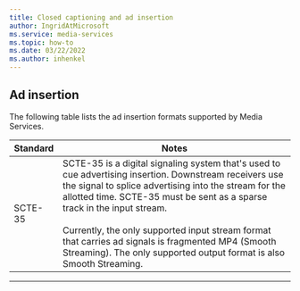 ```yaml
---
title: Closed captioning and ad insertion
author: IngridAtMicrosoft
ms.service: media-services
ms.topic: how-to
ms.date: 03/22/2022
ms.author: inhenkel
---
```


## Ad insertion

The following table lists the ad insertion formats supported by Media Services.

| Standard | Notes |
| -------- | ----- |
| SCTE-35 | SCTE-35 is a digital signaling system that's used to cue advertising insertion. Downstream receivers use the signal to splice advertising into the stream for the allotted time. SCTE-35 must be sent as a sparse track in the input stream.<br/><br/>Currently, the only supported input stream format that carries ad signals is fragmented MP4 (Smooth Streaming). The only supported output format is also Smooth Streaming. |

---
